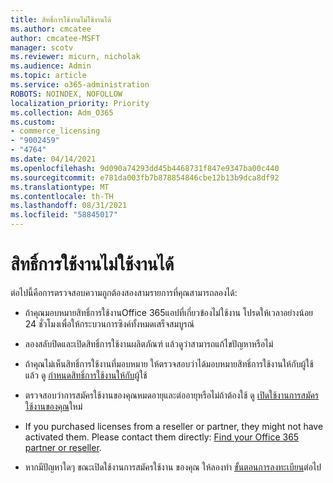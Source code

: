 ```yaml
---
title: สิทธิ์การใช้งานไม่ใช้งานได้
ms.author: cmcatee
author: cmcatee-MSFT
manager: scotv
ms.reviewer: micurn, nicholak
ms.audience: Admin
ms.topic: article
ms.service: o365-administration
ROBOTS: NOINDEX, NOFOLLOW
localization_priority: Priority
ms.collection: Adm_O365
ms.custom:
- commerce_licensing
- "9002459"
- "4764"
ms.date: 04/14/2021
ms.openlocfilehash: 9d090a74293dd45b4468731f847e9347ba00c440
ms.sourcegitcommit: e781da003fb7b878854846cbe12b13b9dca8df92
ms.translationtype: MT
ms.contentlocale: th-TH
ms.lasthandoff: 08/31/2021
ms.locfileid: "58845017"
---
```

# <a name="license-not-working"></a>สิทธิ์การใช้งานไม่ใช้งานได้

ต่อไปนี้คือการตรวจสอบความถูกต้องสองสามรายการที่คุณสามารถลองได้:

- ถ้าคุณมอบหมายสิทธิ์การใช้งานOffice 365แอปที่เกี่ยวข้องไม่ใช้งาน โปรดให้เวลาอย่างน้อย 24 ชั่วโมงเพื่อให้กระบวนการซิงค์ทั้งหมดเสร็จสมบูรณ์ 

- ลองสลับปิดและเปิดสิทธิ์การใช้งานผลิตภัณฑ์ แล้วดูว่าสามารถแก้ไขปัญหาหรือไม่ 

- ถ้าคุณไม่เห็นสิทธิ์การใช้งานที่มอบหมาย ให้ตรวจสอบว่าได้มอบหมายสิทธิ์การใช้งานให้กับผู้ใช้แล้ว ดู [กําหนดสิทธิ์การใช้งานให้กับ](https://docs.microsoft.com/microsoft-365/admin/manage/assign-licenses-to-users?view=o365-worldwide)ผู้ใช้

- ตรวจสอบว่าการสมัครใช้งานของคุณหมดอายุและต่ออายุหรือไม่ถ้าต้องใช้ ดู [เปิดใช้งานการสมัครใช้งานของคุณ](https://docs.microsoft.com/alchemyinsights/reactivate-your-subscription)ใหม่ 

- If you purchased licenses from a reseller or partner, they might not have activated them. Please contact them directly: [Find your Office 365 partner or reseller](https://docs.microsoft.com//microsoft-365/admin/manage/find-your-partner-or-reseller).

- หากมีปัญหาใดๆ ขณะเปิดใช้งานการสมัครใช้งาน ของคุณ ให้ลองทํา [ขั้นตอนการลงทะเบียน](https://go.microsoft.com/fwlink/?linkid=2126800)ต่อไป
